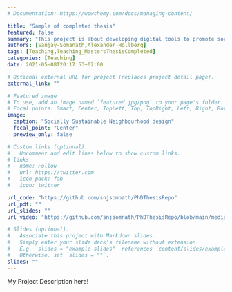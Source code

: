 ```yaml
---
# Documentation: https://wowchemy.com/docs/managing-content/

title: "Sample of completed thesis"
featured: false
summary: "This project is about developing digital tools to promote social sustainability in neighbourhood design"
authors: [Sanjay-Somanath,Alexander-Hollberg]
tags: [Teaching,Teaching_MastersThesisCompleted]
categories: [Teaching]
date: 2021-05-08T20:17:53+02:00

# Optional external URL for project (replaces project detail page).
external_link: ""

# Featured image
# To use, add an image named `featured.jpg/png` to your page's folder.
# Focal points: Smart, Center, TopLeft, Top, TopRight, Left, Right, BottomLeft, Bottom, BottomRight.
image:
  caption: "Socially Sustainable Neighbourhood design"
  focal_point: "Center"
  preview_only: false

# Custom links (optional).
#   Uncomment and edit lines below to show custom links.
# links:
# - name: Follow
#   url: https://twitter.com
#   icon_pack: fab
#   icon: twitter

url_code: "https://github.com/snjsomnath/PhDThesisRepo"
url_pdf: ""
url_slides: ""
url_video: "https://github.com/snjsomnath/PhDThesisRepo/blob/main/media/demoA.gif"

# Slides (optional).
#   Associate this project with Markdown slides.
#   Simply enter your slide deck's filename without extension.
#   E.g. `slides = "example-slides"` references `content/slides/example-slides.md`.
#   Otherwise, set `slides = ""`.
slides: ""
---
```

My Project Description here!
